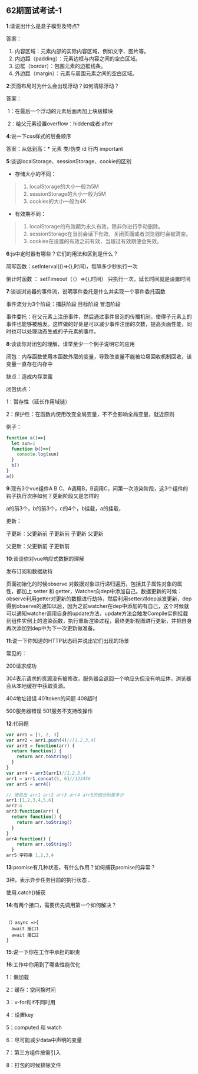 ## 62期面试考试-1

**1**:请说出什么是盒子模型及特点?

答案：

1. 内容区域：元素内部的实际内容区域，例如文字、图片等。
2. 内边距（padding）：元素边框与内容之间的空白区域。
3. 边框（border）：包围元素的边框线条。
4. 外边距（margin）：元素与周围元素之间的空白区域。

**2**:页面布局时为什么会出现浮动？如何清除浮动？

答案：

​    1：在最后一个浮动的元素后面再加上块级模块

​    2：给父元素设置overflow：hidden或者:after 



**4**:说一下css样式的层叠顺序

答案：从低到高：* 元素 类/伪类 id  行内  important 

**5**:谈谈localStorage、sessionStorage、cookie的区别

- 存储大小的不同：

> 1. localStorage的大小一般为5M
> 2. sessionStorage的大小一般为5M
> 3. cookies的大小一般为4K

- 有效期不同：

> 1. localStorage的有效期为永久有效，除非你进行手动删除。
> 2. sessionStorage在当前会话下有效，关闭页面或者浏览器时会被清空。
> 3. cookies在设置的有效之前有效，当超过有效期便会失效。

**6**:js中定时器有哪些？它们的用法和区别是什么？

简写函数：setInterval(()=>{},时间)，每隔多少秒执行一次

倒计时函数 ： setTimeout（（）=>{},时间） 只执行一次，延长时间就是设置时间

**7**:谈谈浏览器的事件流，说明事件委托是什么并实现一个事件委托函数

事件流分为3个阶段：捕获阶段  目标阶段 冒泡阶段

事件委托：在父元素上注册事件，然后通过事件冒泡的传播机制，使得子元素上的事件也能够被触发。这样做的好处是可以减少事件注册的次数，提高页面性能，同时也可以处理动态生成的子元素的事件。

**8**:谈谈你对闭包的理解，请举至少一个例子说明它的应用

闭包：内存函数使用本函数外层的变量，导致改变量不能被垃圾回收机制回收，该变量一直存在内存中

缺点：造成内存泄露

闭包优点：

 1：暂存性（延长作用域链） 

2：保护性：在函数内使用改变全局变量，不不会影响全局变量，就近原则

例子：

```js
function a()=>{
  let sun=1
  function b()=>{
    console.log(sun)
  }
  b()
}
a()
```



**9**:现有3个vue组件A B C，A调用B，B调用C，问第一次渲染阶段，这3个组件的钩子执行次序如何？更新阶段又是怎样的

a的前3个，b的前3个，c的4个，b挂载，a的挂载，

更新：

子更新：父更新前 子更新前 子更新 父更新

父更新：父更新前 子更新前

**10**:谈谈你对vue响应式数据的理解

发布订阅和数据劫持

页面初始化的时候observe 对数据对象进行递归遍历。包括其子属性对象的属性，都加上 setter 和 getter，Watcher向dep中添加自己。数据更新的时候：observe利用getter对更新的数据进行劫持，然后利用setter对dep派发更新，dep得到observe的通知以后，因为之前watcher在dep中添加的有自己，这个时候就可以通知watcher调用自身的update方法，update方法会触发Compile实例挂载到组件实例上的渲染函数，执行重新渲染过程，最终更新视图进行更新，并把自身再次添加到dep中为下一次更新做准备。

**11**:说一下你知道的HTTP状态码并说出它们出现的场景

常见的：

200请求成功

304表示请求的资源没有被修改，服务器会返回一个响应头但没有响应体，浏览器会从本地缓存中获取资源。

 404地址错误  401token的问题   408超时 

500服务器错误  501服务不支持改操作

**12**:代码题

```javascript
var arr1 = [1, 2, 3]
var arr2 = arr1.push(4)//[1,2,3,4]
var arr3 = function(arr) {
  return function() {
    return arr.toString()
  }
}
var arr4 = arr3(arr1)//1,2,3,4
arr1 = arr1.concat(5, 6)//123456
var arr5 = arr4()

// 请说出 arr1 arr2 arr3 arr4 arr5的值分别是多少
arr1:[1,2,3,4,5,6]
arr2:4
arr3:function(arr) {
  return function() {
    return arr.toString()
  }
}
arr4:function() {
    return arr.toString()
  }
arr5:字符串 1,2,3,4
```

**13**:promise有几种状态，有什么作用？如何捕获promise的异常？

3种，表示异步任务目前的执行状态 .

使用.catch()捕获

**14**:有两个接口，需要优先调用第一个如何解决？

```
 
（）async =>{
  await 接口1
  await 接口2
} 
```



**15**:说一下你在工作中承担的职责



**16**:工作中你用到了哪些性能优化

1：懒加载

2：缓存：空间换时间

3：v-for和if不同时用

4：设置key

5：computed 和 watch

6：尽可能减少data中声明的变量

7：第三方组件按需引入

8：打包的时候排除文件